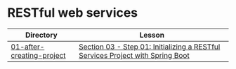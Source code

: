 # RESTful web services

| Directory                                              | Lesson                                                                                                                                                                             |
|--------------------------------------------------------|------------------------------------------------------------------------------------------------------------------------------------------------------------------------------------|
| [01-after-creating-project](01-after-creating-project) | [Section 03 - Step 01: Initializing a RESTful Services Project with Spring Boot](https://www.udemy.com/microservices-with-spring-boot-and-spring-cloud/learn/v4/t/lecture/8005606) |